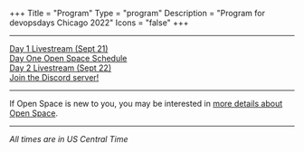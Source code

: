 +++
Title = "Program"
Type = "program"
Description = "Program for devopsdays Chicago 2022"
Icons = "false"
+++

<div class = "row">
  <div class = "col">
    <hr />
    <a href = "https://www.youtube.com/watch?v=4CAhPg9fdmM">Day 1 Livestream (Sept 21)</a><br>
<a href= "https://docs.google.com/spreadsheets/d/1-ZgjuRvlCfjCp_-Ekg5dX1IILT4dTAHoNNqseVGbzOI/">Day One Open Space Schedule</a><Br>
    <a href = "https://www.youtube.com/watch?v=Syo5yAmHCVw">Day 2 Livestream (Sept 22)</a><br>
    <a href = "https://discord.gg/dodchi">Join the Discord server!</a>
    <hr />
    If Open Space is new to you, you may be interested in <a href="/pages/open-space-format">more details about Open Space</a>.
    <hr />
    <i>All times are in US Central Time</i>
  </div>
</div>
